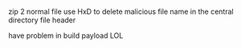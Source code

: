 zip 2 normal file
use HxD to delete malicious file name in the central directory file header


have problem in build payload LOL